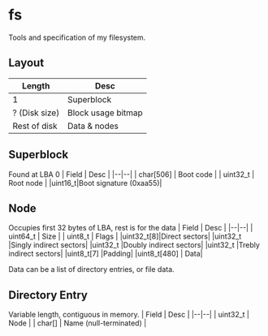 
# fs
Tools and specification of my filesystem.

## Layout
| Length | Desc |
|--|--|
| 1 | Superblock|
| ? (Disk size) | Block usage bitmap |
| Rest of disk | Data & nodes |

## Superblock
Found at LBA 0
| Field | Desc |
|--|--|
| char[506] | Boot code |
| uint32_t | Root node |
|uint16_t|Boot signature (0xaa55)|

## Node
Occupies first 32 bytes of LBA, rest is for the data
| Field | Desc |
|--|--|
| uint64_t | Size |
| uint8_t | Flags |
|uint32_t[8]|Direct sectors|
|uint32_t |Singly indirect sectors|
|uint32_t |Doubly indirect sectors|
|uint32_t |Trebly indirect sectors|
|uint8_t[7] |Padding|
|uint8_t[480] | Data|

Data can be a list of directory entries, or file data.

## Directory Entry
Variable length, contiguous in memory.
| Field | Desc |
|--|--|
| uint32_t | Node |
| char[] | Name (null-terminated) |
